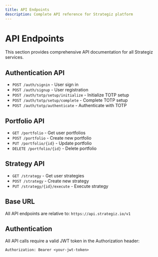 ```yaml
---
title: API Endpoints
description: Complete API reference for Strategiz platform
---
```


# API Endpoints

This section provides comprehensive API documentation for all Strategiz services.

## Authentication API

- `POST /auth/signin` - User sign in
- `POST /auth/signup` - User registration
- `POST /auth/totp/setup/initialize` - Initialize TOTP setup
- `POST /auth/totp/setup/complete` - Complete TOTP setup
- `POST /auth/totp/authenticate` - Authenticate with TOTP

## Portfolio API

- `GET /portfolio` - Get user portfolios
- `POST /portfolio` - Create new portfolio
- `PUT /portfolio/{id}` - Update portfolio
- `DELETE /portfolio/{id}` - Delete portfolio

## Strategy API

- `GET /strategy` - Get user strategies
- `POST /strategy` - Create new strategy
- `PUT /strategy/{id}/execute` - Execute strategy

## Base URL

All API endpoints are relative to: `https://api.strategiz.io/v1`

## Authentication

All API calls require a valid JWT token in the Authorization header:

```
Authorization: Bearer <your-jwt-token>
```
